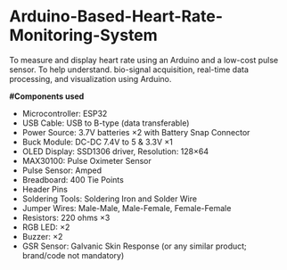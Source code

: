 # Arduino-Based-Heart-Rate-Monitoring-System

To measure and display heart rate using an Arduino and a low-cost pulse sensor. To help understand. bio-signal acquisition, real-time data processing, and visualization using Arduino.

**#Components used**

- Microcontroller: ESP32
- USB Cable: USB to B-type (data transferable)
- Power Source: 3.7V batteries ×2 with Battery Snap Connector
- Buck Module: DC-DC 7.4V to 5 & 3.3V ×1
- OLED Display: SSD1306 driver, Resolution: 128×64
- MAX30100: Pulse Oximeter Sensor
- Pulse Sensor: Amped
- Breadboard: 400 Tie Points
- Header Pins
- Soldering Tools: Soldering Iron and Solder Wire
- Jumper Wires: Male-Male, Male-Female, Female-Female
- Resistors: 220 ohms ×3
- RGB LED: ×2
- Buzzer: ×2
- GSR Sensor: Galvanic Skin Response (or any similar product; brand/code not mandatory)
